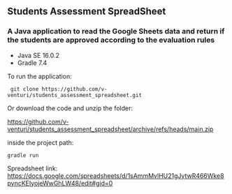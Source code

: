 ## Students Assessment SpreadSheet
### A Java application to read the Google Sheets data and return if the students are approved according to the evaluation rules



- Java SE 16.0.2
- Gradle 7.4

To run the application: 

```
 git clone https://github.com/v-venturi/students_assessment_spreadsheet.git
 ```
Or download the code and unzip the folder:

https://github.com/v-venturi/students_assessment_spreadsheet/archive/refs/heads/main.zip

inside the project path:
```
gradle run
```

Spreadsheet link: 
https://docs.google.com/spreadsheets/d/1sAmmMvlHU21gJytwR466Wke8pyncKEIyojeWwGhLW48/edit#gid=0